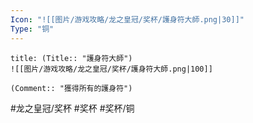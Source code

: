 ```yaml
---
Icon: "![[图片/游戏攻略/龙之皇冠/奖杯/護身符大師.png|30]]"
Type: "铜"
---
```

```ad-common-bronze-trophy
title: (Title:: "護身符大師")
![[图片/游戏攻略/龙之皇冠/奖杯/護身符大師.png|100]]

(Comment:: "獲得所有的護身符")
```

#龙之皇冠/奖杯 #奖杯 #奖杯/铜
